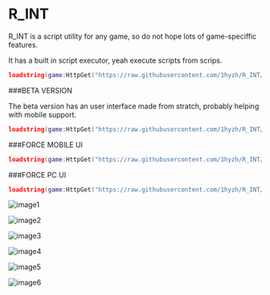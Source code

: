 <h1>R_INT</h1>
R_INT is a script utility for any game, so do not hope lots of game-speciffic features.

It has a built in script executor,
yeah execute scripts from scrips.

```lua
loadstring(game:HttpGet("https://raw.githubusercontent.com/1hyzh/R_INT/refs/heads/main/loader.lua"))()
```

###BETA VERSION

The beta version has an user interface made from stratch, probably helping with mobile support.

```lua
loadstring(game:HttpGet("https://raw.githubusercontent.com/1hyzh/R_INT/refs/heads/main/beta.lua"))()
```

###FORCE MOBILE UI

```lua
loadstring(game:HttpGet("https://raw.githubusercontent.com/1hyzh/R_INT/refs/heads/main/mobile.lua"))()
```


###FORCE PC UI

```lua
loadstring(game:HttpGet("https://raw.githubusercontent.com/1hyzh/R_INT/refs/heads/main/pc.lua"))()
```

![image1](https://github.com/user-attachments/assets/568fa0d2-f3ae-4be2-adbb-ed3bbcb24298)


![image2](https://github.com/user-attachments/assets/ef541a56-be8e-4cb1-a52b-34690e31e745)


![image3](https://github.com/user-attachments/assets/0baaaea0-8960-4e7b-a849-eae65b1d8a1b)


![image4](https://github.com/user-attachments/assets/f3d490a0-d847-464c-9978-7ec76b013bfe)


![image5](https://github.com/user-attachments/assets/8ea23667-77c6-4c0f-8fc0-f6e14fdedb74)


![image6](https://github.com/user-attachments/assets/5cde3081-ccba-4dc1-b082-5264a1ac7804)





